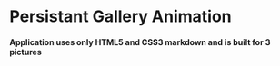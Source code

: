 
# Persistant Gallery Animation

#### Application uses only HTML5 and CSS3 markdown and is built for 3 pictures
